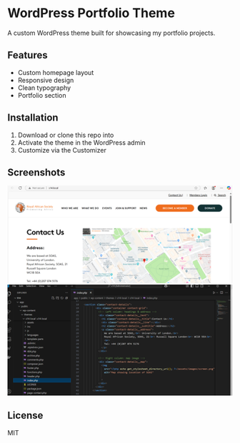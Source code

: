 # WordPress Portfolio Theme

A custom WordPress theme built for showcasing my portfolio projects.

## Features
- Custom homepage layout
- Responsive design
- Clean typography
- Portfolio section

## Installation
1. Download or clone this repo into
2. Activate the theme in the WordPress admin
3. Customize via the Customizer

## Screenshots

![Screenshot](screenshot.png)
![Screenshot](screen2.png)
## License
MIT
